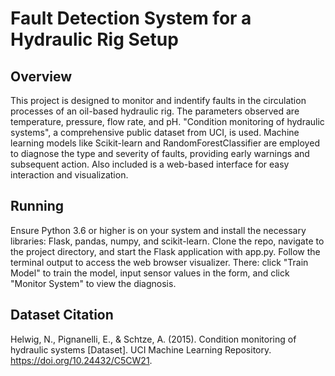 # Fault Detection System for a Hydraulic Rig Setup

## Overview
This project is designed to monitor and indentify faults in the circulation processes of an oil-based hydraulic rig. The parameters observed are temperature, pressure, flow rate, and pH. "Condition monitoring of hydraulic systems", a comprehensive public dataset from UCI, is used. Machine learning models like Scikit-learn and RandomForestClassifier are employed to diagnose the type and severity of faults, providing early warnings and subsequent action. Also included is a web-based interface for easy interaction and visualization.

## Running
Ensure Python 3.6 or higher is on your system and install the necessary libraries: Flask, pandas, numpy, and scikit-learn. Clone the repo, navigate to the project directory, and start the Flask application with app.py. Follow the terminal output to access the web browser visualizer. There: click "Train Model" to train the model, input sensor values in the form, and click "Monitor System" to view the diagnosis. 

## Dataset Citation
Helwig, N., Pignanelli, E., & Schtze, A. (2015). Condition monitoring of hydraulic systems [Dataset]. UCI Machine Learning Repository. https://doi.org/10.24432/C5CW21.
